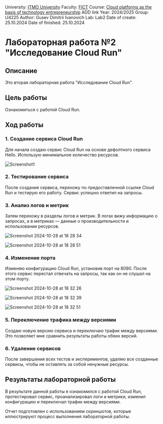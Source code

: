 University: [ITMO University](https://itmo.ru/ru/)
Faculty: [FICT](https://fict.itmo.ru)
Course: [Cloud platforms as the basis of technology entrepreneurship](https://) ADD link
Year: 2024/2025
Group: U4225
Author: Gusev Dimitrii Ivanovich
Lab: Lab2
Date of create: 25.10.2024
Date of finished: 25.10.2024

# Лабораторная работа №2 "Исследование Cloud Run"

## Описание
Это вторая лабораторная работа "Исследование Cloud Run".

## Цель работы
Ознакомиться с работой Cloud Run.

## Ход работы

### 1. Создание сервиса Cloud Run
Для начала cоздаю сервис Cloud Run на основе дефолтного сервиса Hello. Использую минимальное количество ресурсов. 

![Screenshot1](https://github.com/user-attachments/assets/59d1c9ed-4996-49c0-b731-c5156d3963c5)

### 2. Тестирование сервиса
После создания сервиса, перехожу по предоставленной ссылке Cloud Run и тестирую его работу. Сервис успешно ответил на запросы.

### 3. Анализ логов и метрик
Затем перехожу в разделы логов и метрик. В логах вижу информацию о запросах, а в метриках — данные о производительности и использовании ресурсов.

![Screenshot 2024-10-28 at 18 28 34](https://github.com/user-attachments/assets/ff734c9b-4ab5-48b3-8768-b7e13aca993c)

![Screenshot 2024-10-28 at 18 28 51](https://github.com/user-attachments/assets/a4d7a5d9-0f0c-44c2-a6ec-7248f74a56fc)

### 4. Изменение порта
Изменяю конфигурацию Cloud Run, установив порт на 8090. После этого сервис перестал отвечать на запросы, так как он не слушал на этом порту.

![Screenshot 2024-10-28 at 18 32 26](https://github.com/user-attachments/assets/2ad055ff-7c6d-4e20-a612-f9b4b0f356a5)

![Screenshot 2024-10-28 at 18 32 39](https://github.com/user-attachments/assets/a222e956-8200-422f-b1bd-160580292050)

![Screenshot 2024-10-28 at 18 32 51](https://github.com/user-attachments/assets/9e3dad0b-9e00-4ec2-bd88-e2972158933f)

### 5. Переключение трафика между версиями
Создаю новую версию сервиса и переключаю трафик между версиями. Это позволяет мне сравнить результаты работы обеих версий.

### 6. Удаление сервисов
После завершения всех тестов и экспериментов, удаляю все созданные сервисы, чтобы не оставлять за собой ненужные ресурсы.



## Результаты лабораторной работы
В результате данной работы я ознакомился с работой Cloud Run, протестировал сервис, проанализировал логи и метрики, изменил конфигурацию и переключал трафик между версиями.

Отчет подготовлен с использованием скриншотов, которые иллюстрируют процесс выполнения лабораторной работы.
